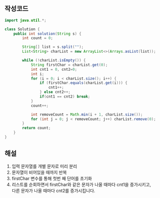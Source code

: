 ## 작성코드
```java
import java.util.*;

class Solution {
    public int solution(String s) {
        int count = 0;

        String[] list = s.split("");
        List<String> charList = new ArrayList<>(Arrays.asList(list));

        while (!charList.isEmpty()) {
            String firstChar = charList.get(0);
            int cnt1 = 0, cnt2=0;
            int i;
            for (i = 0; i < charList.size(); i++) {
                if (firstChar.equals(charList.get(i))) {
                    cnt1++;
                } else cnt2++;
                if(cnt1 == cnt2) break;
            }
            count++;

            int removeCount = Math.min(i + 1, charList.size());
            for (int j = 0; j < removeCount; j++) charList.remove(0);
        }
        return count;
    }
}
```

## 해설
1. 입력 문자열를 개별 문자로 미리 분리
2. 문자열이 비어있을 때까지 반복
3. firstChar 변수를 통해 첫번 째 단어를 초기화
4. 리스트를 순회하면서 firstChar와 같은 문자가 나올 때마다 cnt1을 증가시키고,  
다른 문자가 나올 때마다 cnt2를 증가시킵니다.
